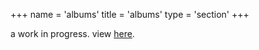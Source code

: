 +++
name = 'albums'
title = 'albums'
type = 'section'
+++

a work in progress. view [here](https://clairefreehafer.smugmug.com/Photography/Albums).